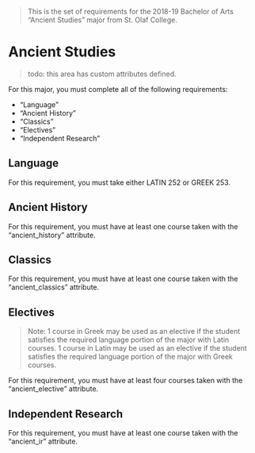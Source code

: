 > This is the set of requirements for the 2018-19 Bachelor of Arts “Ancient Studies” major from St. Olaf College.

# Ancient Studies
> todo: this area has custom attributes defined.

For this major, you must complete all of the following requirements:

- “Language”
- “Ancient History”
- “Classics”
- “Electives”
- “Independent Research”

## Language
For this requirement, you must take either LATIN 252 or GREEK 253.


## Ancient History
For this requirement, you must have at least one course taken with the “ancient_history” attribute.


## Classics
For this requirement, you must have at least one course taken with the “ancient_classics” attribute.


## Electives
> Note: 1 course in Greek may be used as an elective if the student satisfies the required language portion of the major with Latin courses. 1 course in Latin may be used as an elective if the student satisfies the required language portion of the major with Greek courses.

For this requirement, you must have at least four courses taken with the “ancient_elective” attribute.


## Independent Research
For this requirement, you must have at least one course taken with the “ancient_ir” attribute.



